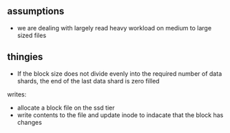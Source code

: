 
## assumptions
- we are dealing with largely read heavy workload on medium to large sized files

## thingies
- If the block size does not divide evenly into the required number of data shards, the end of the last data shard is zero filled



writes:
- allocate a block file on the ssd tier
- write contents to the file and update inode to indacate that the block has changes